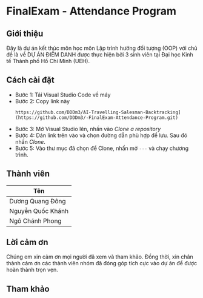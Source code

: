 # FinalExam - Attendance Program
## Giới thiệu
Đây là dự án kết thúc môn học môn Lập trình hướng đối tượng (OOP) với chủ đề là về DỰ ÁN ĐIỂM DANH được thực hiện bởi 3 sinh viên tại Đại học Kinh tế Thành phố Hồ Chí Minh (UEH).
## Cách cài đặt
* Bước 1: Tải Visual Studio Code về máy
* Bước 2: Copy link này
  ```
  https://github.com/DDDm3/AI-Travelling-Salesman-Backtracking](https://github.com/DDDm3/-FinalExam-Attendance-Program.git)
  ```
* Bước 3: Mở Visual Studio lên, nhấn vào *Clone a repository*
* Bước 4: Dán link trên vào và chọn đường dẫn phù hợp để lưu. Sau đó nhấn *Clone*.
* Bước 5: Vào thư mục đã chọn để Clone, nhấn mở ```---``` và chạy chương trình.

## Thành viên
| **Tên** |
----------|
Dương Quang Đông|
Nguyễn Quốc Khánh|
Ngô Chánh Phong|
## Lời cảm ơn
Chúng em xin cảm ơn mọi người đã xem và tham khảo. Đồng thời, xin chân thành cảm ơn các thành viên nhóm đã đóng góp tích cực vào dự án để được hoàn thành trọn vẹn.
## Tham khảo
